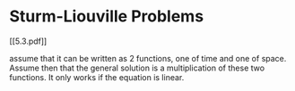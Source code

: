 # Sturm-Liouville Problems

[[5.3.pdf]]

assume that it can be written as 2 functions, one of time and one of space. Assume then that the general solution is a multiplication of these two functions. It only works if the equation is linear.
